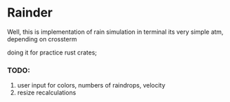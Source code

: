 # Rainder

Well, this is implementation of rain simulation in terminal
its very simple atm, depending on crossterm

doing it for practice rust crates;

### TODO: 
1. user input for colors, numbers of raindrops, velocity
2. resize recalculations
